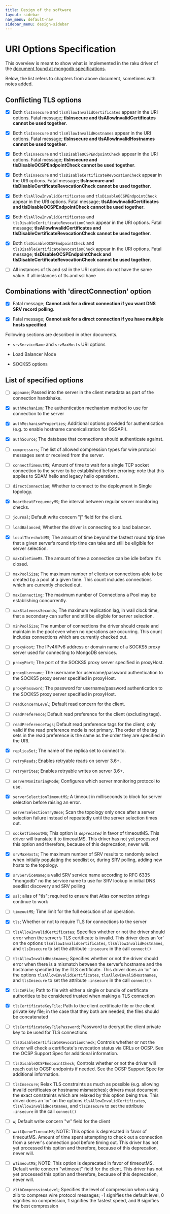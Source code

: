 ```yaml
---
title: Design of the software
layout: sidebar
nav_menu: default-nav
sidebar_menu: design-sidebar
---
```


# URI Options Specification

This overview is meant to show what is implemented in the raku driver of the [document found at <u>mongodb specifications</u>](https://github.com/mongodb/specifications/blob/master/source/uri-options/uri-options.rst#list-of-specified-options).


Below, the list refers to chapters from above document, sometimes with notes added.

## Conflicting TLS options
  * [x] Both `tlsInsecure` and `tlsAllowInvalidCertificates` appear in the URI options. Fatal message; **tlsInsecure and tlsAllowInvalidCertificates cannot be used together**.

  * [x] Both `tlsInsecure` and `tlsAllowInvalidHostnames` appear in the URI options. Fatal message; **tlsInsecure and tlsAllowInvalidHostnames cannot be used together**.

  * [x] Both `tlsInsecure` and `tlsDisableOCSPEndpointCheck` appear in the URI options. Fatal message; **tlsInsecure and tlsDisableOCSPEndpointCheck cannot be used together**.

  * [x] Both `tlsInsecure` and `tlsDisableCertificateRevocationCheck` appear in the URI options. Fatal message; **tlsInsecure and tlsDisableCertificateRevocationCheck cannot be used together**.

  * [x] Both `tlsAllowInvalidCertificates` and `tlsDisableOCSPEndpointCheck` appear in the URI options. Fatal message; **tlsAllowInvalidCertificates and tlsDisableOCSPEndpointCheck cannot be used together**.

  * [x] Both `tlsAllowInvalidCertificates` and `tlsDisableCertificateRevocationCheck` appear in the URI options. Fatal message; **tlsAllowInvalidCertificates and tlsDisableCertificateRevocationCheck cannot be used together**.

  * [x] Both `tlsDisableOCSPEndpointCheck` and `tlsDisableCertificateRevocationCheck` appear in the URI options. Fatal message; **tlsDisableOCSPEndpointCheck and tlsDisableCertificateRevocationCheck cannot be used together**.

  * [ ] All instances of tls and ssl in the URI options do not have the same value. If all instances of tls and ssl have 


## Combinations with 'directConnection' option
  * [x] Fatal message; **Cannot ask for a direct connection if you want DNS SRV record polling**.

  * [x] Fatal message; **Cannot ask for a direct connection if you have multiple hosts specified**.


Following sections are described in other documents.

* `srvServiceName` and `srvMaxHosts` URI options

* Load Balancer Mode

* SOCKS5 options



## List of specified options

* [ ] `appname`; Passed into the server in the client metadata as part of the connection handshake.

* [x] `authMechanism`; The authentication mechanism method to use for connection to the server

* [x] `authMechanismProperties`; Additional options provided for authentication (e.g. to enable hostname canonicalization for GSSAPI).

* [x] `authSource`; The database that connections should authenticate against.

* [ ] `compressors`; The list of allowed compression types for wire protocol messages sent or received from the server.

* [ ] `connectTimeoutMS`; Amount of time to wait for a single TCP socket connection to the server to be established before erroring; note that this applies to SDAM hello and legacy hello operations.

* [ ] `directConnection`; Whether to connect to the deployment in Single topology.

* [x] `heartbeatFrequencyMS`; the interval between regular server monitoring checks.

* [ ] `journal`; Default write concern "j" field for the client.

* [ ] `loadBalanced`; Whether the driver is connecting to a load balancer.

* [x] `localThresholdMS`; The amount of time beyond the fastest round trip time that a given server’s round trip time can take and still be eligible for server selection.

* [ ] `maxIdleTimeMS`. The amount of time a connection can be idle before it's closed.

* [ ] `maxPoolSize`; The maximum number of clients or connections able to be created by a pool at a given time. This count includes connections which are currently checked out.

* [ ] `maxConnecting`; The maximum number of Connections a Pool may be establishing concurrently.

* [ ] `maxStalenessSeconds`; The maximum replication lag, in wall clock time, that a secondary can suffer and still be eligible for server selection.

* [ ] `minPoolSize`; The number of connections the driver should create and maintain in the pool even when no operations are occurring. This count includes connections which are currently checked out.

* [ ] `proxyHost`; The IPv4/IPv6 address or domain name of a SOCKS5 proxy server used for connecting to MongoDB services.

* [ ] `proxyPort`; The port of the SOCKS5 proxy server specified in proxyHost.

* [ ] `proxyUsername`; The username for username/password authentication to the SOCKS5 proxy server specified in proxyHost.

* [ ] `proxyPassword`; The password for username/password authentication to the SOCKS5 proxy server specified in proxyHost.

* [ ] `readConcernLevel`; Default read concern for the client.

* [ ] `readPreference`; Default read preference for the client (excluding tags).

* [ ] `readPreferenceTags`; Default read preference tags for the client; only valid if the read preference mode is not primary. The order of the tag sets in the read preference is the same as the order they are specified in the URI.

* [x] `replicaSet`; The name of the replica set to connect to.

* [ ] `retryReads`; Enables retryable reads on server 3.6+.

* [ ] `retryWrites`; Enables retryable writes on server 3.6+.

* [ ] `serverMonitoringMode`; Configures which server monitoring protocol to use. 

* [x] `serverSelectionTimeoutMS`; A timeout in milliseconds to block for server selection before raising an error.

* [ ] `serverSelectionTryOnce`; Scan the topology only once after a server selection failure instead of repeatedly until the server selection times out.

* [ ] `socketTimeoutMS`; This option is _`deprecated`_ in favor of timeoutMS. This driver will translate it to timeoutMS. This driver has not yet processed this option and therefore, because of this deprecation, never will.

* [x] `srvMaxHosts`; The maximum number of SRV results to randomly select when initially populating the seedlist or, during SRV polling, adding new hosts to the topology.

* [x] `srvServiceName`;	a valid SRV service name according to RFC 6335 	"mongodb" 	no 	the service name to use for SRV lookup in initial DNS seedlist discovery and SRV polling

* [x] `ssl`; alias of "tls"; required to ensure that Atlas connection strings continue to work

* [ ] `timeoutMS`; Time limit for the full execution of an operation.

* [x] `tls`; Whether or not to require TLS for connections to the server

* [ ] `tlsAllowInvalidCertificates`; Specifies whether or not the driver should error when the server’s TLS certificate is invalid. This driver does an 'or' on the options `tlsAllowInvalidCertificates`, `tlsAllowInvalidHostnames`, and `tlsInsecure` to set the attribute `:insecure` in the call `connect()`

* [ ] `tlsAllowInvalidHostnames`; Specifies whether or not the driver should error when there is a mismatch between the server’s hostname and the hostname specified by the TLS certificate. This driver does an 'or' on the options `tlsAllowInvalidCertificates`, `tlsAllowInvalidHostnames`, and `tlsInsecure` to set the attribute `:insecure` in the call `connect()`.

* [x] `tlsCAFile`; Path to file with either a single or bundle of certificate authorities to be considered trusted when making a TLS connection

* [x] `tlsCertificateKeyFile`; Path to the client certificate file or the client private key file; in the case that they both are needed, the files should be concatenated

* [ ] `tlsCertificateKeyFilePassword`; Password to decrypt the client private key to be used for TLS connections

* [ ] `tlsDisableCertificateRevocationCheck`; Controls whether or not the driver will check a certificate's revocation status via CRLs or OCSP. See the OCSP Support Spec for additional information.

* [ ] `tlsDisableOCSPEndpointCheck`; Controls whether or not the driver will reach out to OCSP endpoints if needed. See the OCSP Support Spec for additional information.

* [ ] `tlsInsecure`; Relax TLS constraints as much as possible (e.g. allowing invalid certificates or hostname mismatches); drivers must document the exact constraints which are relaxed by this option being true. This driver does an 'or' on the options `tlsAllowInvalidCertificates`, `tlsAllowInvalidHostnames`, and `tlsInsecure` to set the attribute `:insecure` in the call `connect()`

* [ ] `w`; Default write concern "w" field for the client

* [ ] `waitQueueTimeoutMS`; NOTE: This option is deprecated in favor of timeoutMS. Amount of time spent attempting to check out a connection from a server's connection pool before timing out. This driver has not yet processed this option and therefore, because of this deprecation, never will.

* [ ] `wTimeoutMS`; NOTE: This option is deprecated in favor of timeoutMS. Default write concern "wtimeout" field for the client. This driver has not yet processed this option and therefore, because of this deprecation, never will.

* [ ] `zlibCompressionLevel`; Specifies the level of compression when using zlib to compress wire protocol messages; -1 signifies the default level, 0 signifies no compression, 1 signifies the fastest speed, and 9 signifies the best compression
